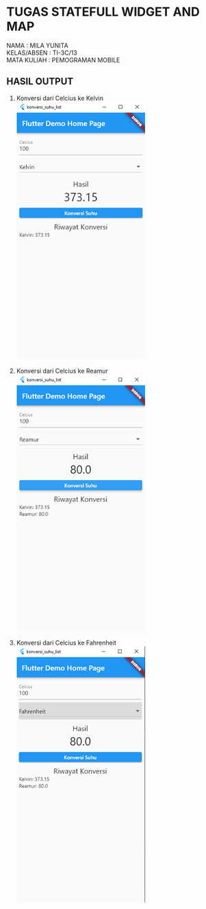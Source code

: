 # TUGAS STATEFULL WIDGET AND MAP

NAMA : MILA YUNITA <br>
KELAS/ABSEN : TI-3C/13 <br>
MATA KULIAH : PEMOGRAMAN MOBILE


## HASIL OUTPUT
1. Konversi dari Celcius ke Kelvin <br>
<img src="images/celciusToKelvin.png" alt="" width="300"> <br> <br>
2. Konversi dari Celcius ke Reamur <br>
<img src="images/celciusToReamur.png" alt="" width="300"> <br> <br>
3. Konversi dari Celcius ke Fahrenheit<br>
<img src="images/celciusToFahrenheit.png" alt="" width="300"> <br> <br>